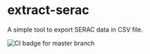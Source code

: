 # extract-serac

A simple tool to export SERAC data in CSV file.

![CI badge for master branch](https://github.com/c2corg/extract-serac/workflows/Build/badge.svg?branch=master)
